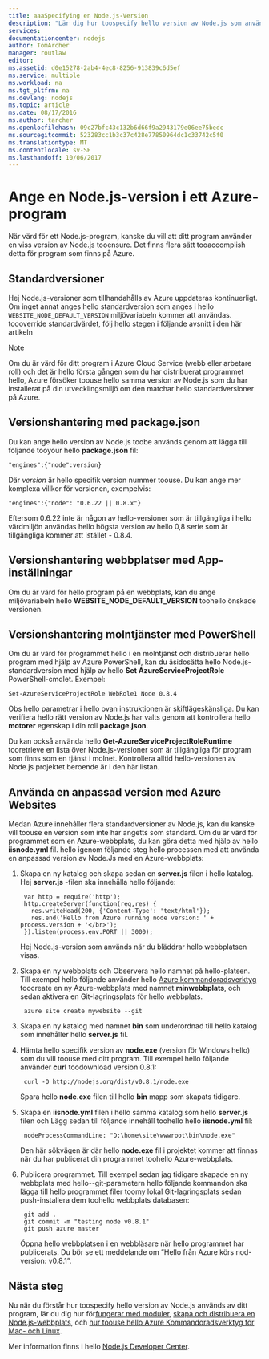 ```yaml
---
title: aaaSpecifying en Node.js-Version
description: "Lär dig hur toospecify hello version av Node.js som används av Azure-webbplatser och molntjänster"
services: 
documentationcenter: nodejs
author: TomArcher
manager: routlaw
editor: 
ms.assetid: d0e15278-2ab4-4ec8-8256-913839c6d5ef
ms.service: multiple
ms.workload: na
ms.tgt_pltfrm: na
ms.devlang: nodejs
ms.topic: article
ms.date: 08/17/2016
ms.author: tarcher
ms.openlocfilehash: 09c27bfc43c132b6d66f9a2943179e06ee75bedc
ms.sourcegitcommit: 523283cc1b3c37c428e77850964dc1c33742c5f0
ms.translationtype: MT
ms.contentlocale: sv-SE
ms.lasthandoff: 10/06/2017
---
```

# <a name="specifying-a-nodejs-version-in-an-azure-application"></a>Ange en Node.js-version i ett Azure-program
När värd för ett Node.js-program, kanske du vill att ditt program använder en viss version av Node.js tooensure. Det finns flera sätt tooaccomplish detta för program som finns på Azure.

## <a name="default-versions"></a>Standardversioner
Hej Node.js-versioner som tillhandahålls av Azure uppdateras kontinuerligt. Om inget annat anges hello standardversion som anges i hello `WEBSITE_NODE_DEFAULT_VERSION` miljövariabeln kommer att användas. toooverride standardvärdet, följ hello stegen i följande avsnitt i den här artikeln

> [!NOTE]
> Om du är värd för ditt program i Azure Cloud Service (webb eller arbetare roll) och det är hello första gången som du har distribuerat programmet hello, Azure försöker toouse hello samma version av Node.js som du har installerat på din utvecklingsmiljö om den matchar hello standardversioner på Azure.
>
>

## <a name="versioning-with-packagejson"></a>Versionshantering med package.json
Du kan ange hello version av Node.js toobe används genom att lägga till följande tooyour hello **package.json** fil:

    "engines":{"node":version}

Där *version* är hello specifik version nummer toouse. Du kan ange mer komplexa villkor för versionen, exempelvis:

    "engines":{"node": "0.6.22 || 0.8.x"}

Eftersom 0.6.22 inte är någon av hello-versioner som är tillgängliga i hello värdmiljön användas hello högsta version av hello 0,8 serie som är tillgängliga kommer att istället - 0.8.4.

## <a name="versioning-websites-with-app-settings"></a>Versionshantering webbplatser med App-inställningar
Om du är värd för hello program på en webbplats, kan du ange miljövariabeln hello **WEBSITE_NODE_DEFAULT_VERSION** toohello önskade versionen.

## <a name="versioning-cloud-services-with-powershell"></a>Versionshantering molntjänster med PowerShell
Om du är värd för programmet hello i en molntjänst och distribuerar hello program med hjälp av Azure PowerShell, kan du åsidosätta hello Node.js-standardversion med hjälp av hello **Set AzureServiceProjectRole** PowerShell-cmdlet. Exempel:

    Set-AzureServiceProjectRole WebRole1 Node 0.8.4

Obs hello parametrar i hello ovan instruktionen är skiftlägeskänsliga.  Du kan verifiera hello rätt version av Node.js har valts genom att kontrollera hello **motorer** egenskap i din roll **package.json**.

Du kan också använda hello **Get-AzureServiceProjectRoleRuntime** tooretrieve en lista över Node.js-versioner som är tillgängliga för program som finns som en tjänst i molnet.  Kontrollera alltid hello-versionen av Node.js projektet beroende är i den här listan.

## <a name="using-a-custom-version-with-azure-websites"></a>Använda en anpassad version med Azure Websites
Medan Azure innehåller flera standardversioner av Node.js, kan du kanske vill toouse en version som inte har angetts som standard. Om du är värd för programmet som en Azure-webbplats, du kan göra detta med hjälp av hello **iisnode.yml** fil. hello igenom följande steg hello processen med att använda en anpassad version av Node.Js med en Azure-webbplats:

1. Skapa en ny katalog och skapa sedan en **server.js** filen i hello katalog. Hej **server.js** -filen ska innehålla hello följande:

        var http = require('http');
        http.createServer(function(req,res) {
          res.writeHead(200, {'Content-Type': 'text/html'});
          res.end('Hello from Azure running node version: ' + process.version + '</br>');
        }).listen(process.env.PORT || 3000);

    Hej Node.js-version som används när du bläddrar hello webbplatsen visas.
2. Skapa en ny webbplats och Observera hello namnet på hello-platsen. Till exempel hello följande använder hello [Azure kommandoradsverktyg] toocreate en ny Azure-webbplats med namnet **minwebbplats**, och sedan aktivera en Git-lagringsplats för hello webbplats.

        azure site create mywebsite --git
3. Skapa en ny katalog med namnet **bin** som underordnad till hello katalog som innehåller hello **server.js** fil.
4. Hämta hello specifik version av **node.exe** (version för Windows hello) som du vill toouse med ditt program. Till exempel hello följande använder **curl** toodownload version 0.8.1:

        curl -O http://nodejs.org/dist/v0.8.1/node.exe

    Spara hello **node.exe** filen till hello **bin** mapp som skapats tidigare.
5. Skapa en **iisnode.yml** filen i hello samma katalog som hello **server.js** filen och Lägg sedan till följande innehåll toohello hello **iisnode.yml** fil:

        nodeProcessCommandLine: "D:\home\site\wwwroot\bin\node.exe"

    Den här sökvägen är där hello **node.exe** fil i projektet kommer att finnas när du har publicerat din programmet toohello Azure-webbplats.
6. Publicera programmet. Till exempel sedan jag tidigare skapade en ny webbplats med hello--git-parametern hello följande kommandon ska lägga till hello programmet filer toomy lokal Git-lagringsplats sedan push-installera dem toohello webbplats databasen:

        git add .
        git commit -m "testing node v0.8.1"
        git push azure master

    Öppna hello webbplatsen i en webbläsare när hello programmet har publicerats. Du bör se ett meddelande om ”Hello från Azure körs nod-version: v0.8.1”.

## <a name="next-steps"></a>Nästa steg
Nu när du förstår hur toospecify hello version av Node.js används av ditt program, lär du dig hur för[fungerar med moduler], [skapa och distribuera en Node.js-webbplats](app-service-web/app-service-web-get-started-nodejs.md), och [hur toouse hello Azure Kommandoradsverktyg för Mac- och Linux].

Mer information finns i hello [Node.js Developer Center](https://azure.microsoft.com/develop/nodejs/).

[hur toouse hello Azure Kommandoradsverktyg för Mac- och Linux]:cli-install-nodejs.md
[Azure kommandoradsverktyg]:cli-install-nodejs.md
[fungerar med moduler]: nodejs-use-node-modules-azure-apps.md
[build and deploy a Node.js Web Site]: app-service-web/app-service-web-get-started-nodejs.md
